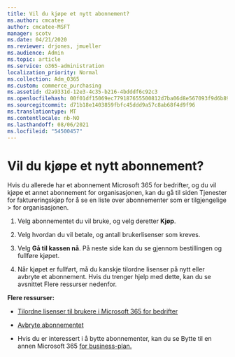 ```yaml
---
title: Vil du kjøpe et nytt abonnement?
ms.author: cmcatee
author: cmcatee-MSFT
manager: scotv
ms.date: 04/21/2020
ms.reviewer: drjones, jmueller
ms.audience: Admin
ms.topic: article
ms.service: o365-administration
localization_priority: Normal
ms.collection: Adm_O365
ms.custom: commerce_purchasing
ms.assetid: d2a9331d-12e3-4c35-b216-4bdddf6c92c3
ms.openlocfilehash: 00f01df15069ec779187655500812d7ba06d8e567093f9d6b89f96fe8e57a2dc
ms.sourcegitcommit: d71b18e1403859fbfc45ddd9a57c8ab68f4d9f96
ms.translationtype: MT
ms.contentlocale: nb-NO
ms.lasthandoff: 08/06/2021
ms.locfileid: "54500457"
---
```

# <a name="looking-to-buy-a-new-subscription"></a>Vil du kjøpe et nytt abonnement?

Hvis du allerede har et abonnement Microsoft 365 for bedrifter, og du vil kjøpe  et annet abonnement for organisasjonen, kan du gå til siden Tjenester for faktureringskjøp for å se en liste over abonnementer som er tilgjengelige \> [](https://go.microsoft.com/fwlink/p/?linkid=868433) for organisasjonen.
 
1. Velg abonnementet du vil bruke, og velg deretter **Kjøp**.

2. Velg hvordan du vil betale, og antall brukerlisenser som kreves.

3. Velg **Gå til kassen nå**. På neste side kan du se gjennom bestillingen og fullføre kjøpet.

4. Når kjøpet er fullført, må du kanskje tilordne lisenser på nytt eller avbryte et abonnement. Hvis du trenger hjelp med dette, kan du se avsnittet Flere ressurser nedenfor.

 **Flere ressurser:**
  
- [Tilordne lisenser til brukere i Microsoft 365 for bedrifter](/microsoft-365/admin/add-users/add-users)
    
- [Avbryte abonnementet](/microsoft-365/commerce/subscriptions/cancel-your-subscription)
    
- Hvis du er interessert i å bytte abonnementer, kan du se Bytte til en annen Microsoft 365 [for business-plan.](/microsoft-365/commerce/subscriptions/switch-to-a-different-plan)